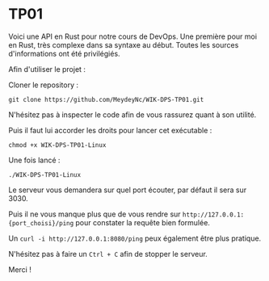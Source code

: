 # TP01

Voici une API en Rust pour notre cours de DevOps. 
Une première pour moi en Rust, très complexe dans sa syntaxe au début. 
Toutes les sources d'informations ont été privilégiés.

Afin d'utiliser le projet : 

Cloner le repository : 

```
git clone https://github.com/MeydeyNc/WIK-DPS-TP01.git
```

N'hésitez pas à inspecter le code afin de vous rassurez quant à son utilité. 

Puis il faut lui accorder les droits pour lancer cet exécutable : 

```
chmod +x WIK-DPS-TP01-Linux
```

Une fois lancé : 
```
./WIK-DPS-TP01-Linux
```

Le serveur vous demandera sur quel port écouter, par défaut il sera sur 3030. 

Puis il ne vous manque plus que de vous rendre sur 
```http://127.0.0.1:{port_choisi}/ping``` pour constater la requête bien formulée. 

Un ```curl -i http://127.0.0.1:8080/ping``` peux également être plus pratique. 

N'hésitez pas à faire un ```Ctrl + C``` afin de stopper le serveur. 

Merci ! 
